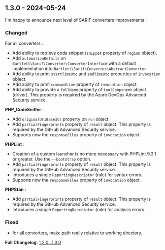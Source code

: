 
## 1.3.0 - 2024-05-24

I'm happy to announce next level of SARIF converters improvements :

### Changed

For all converters :

- Add ability to retrieve code snippet (`snippet` property of `region` object).
- Add `automationDetails` on `Bartlett\Sarif\Converter\ConverterInterface` with a default implementation
into `Bartlett\Sarif\Converter\AbstractConverter`.
- Add ability to print `startTimeUtc` and `endTimeUtc` properties of `invocation` object.
- Add ability to print `commandLine` property of `invocation` object.
- Add ability to provide a `fullName` property of `toolComponent` object (driver). This property is required by the Azure DevOps Advanced Security service.

**PHP_CodeSniffer** :

- Add `originalUriBaseIds` property on `run` object.
- Add `partialFingerprints` property of `result` object. This property is required by the GitHub Advanced Security service.
- Supports now the `responseFiles` property of `invocation` object.

**PHPLint** :

- Creation of a custom launcher is no more necessary with PHPLint 9.3.1 or greater. Use the `--bootstrap` option.
- Add `partialFingerprints` property of `result` object. This property is required by the GitHub Advanced Security service.
- Introduces a single `ReportingDescriptor` (rule) for syntax errors.
- Supports now the `responseFiles` property of `invocation` object.

**PHPStan** :

- Add `partialFingerprints` property of `result` object. This property is required by the GitHub Advanced Security service.
- Introduces a single `ReportingDescriptor` (rule) for analysis errors.

### Fixed

- for all converters, make path really relative to working directory.

**Full Changelog**: [1.2.0...1.3.0](https://github.com/llaville/sarif-php-sdk/compare/1.2.0...1.3.0)
